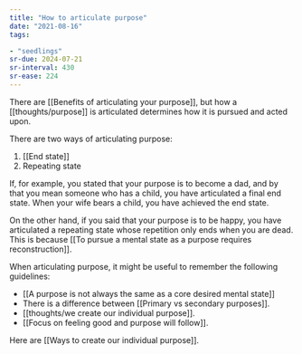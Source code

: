 ```yaml
---
title: "How to articulate purpose"
date: "2021-08-16"
tags:

- "seedlings"
sr-due: 2024-07-21
sr-interval: 430
sr-ease: 224
---
```


There are [[Benefits of articulating your purpose]], but how a [[thoughts/purpose]] is articulated determines how it is pursued and acted upon.

There are two ways of articulating purpose:
1. [[End state]]
2. Repeating state

If, for example, you stated that your purpose is to become a dad, and by that you mean someone who has a child, you have articulated a final end state. When your wife bears a child, you have achieved the end state.

On the other hand, if you said that your purpose is to be happy, you have articulated a repeating state whose repetition only ends when you are dead. This is because [[To pursue a mental state as a purpose requires reconstruction]].

When articulating purpose, it might be useful to remember the following guidelines:
- [[A purpose is not always the same as a core desired mental state]]
- There is a difference between [[Primary vs secondary purposes]].
- [[thoughts/we create our individual purpose]].
- [[Focus on feeling good and purpose will follow]].

Here are [[Ways to create our individual purpose]].

